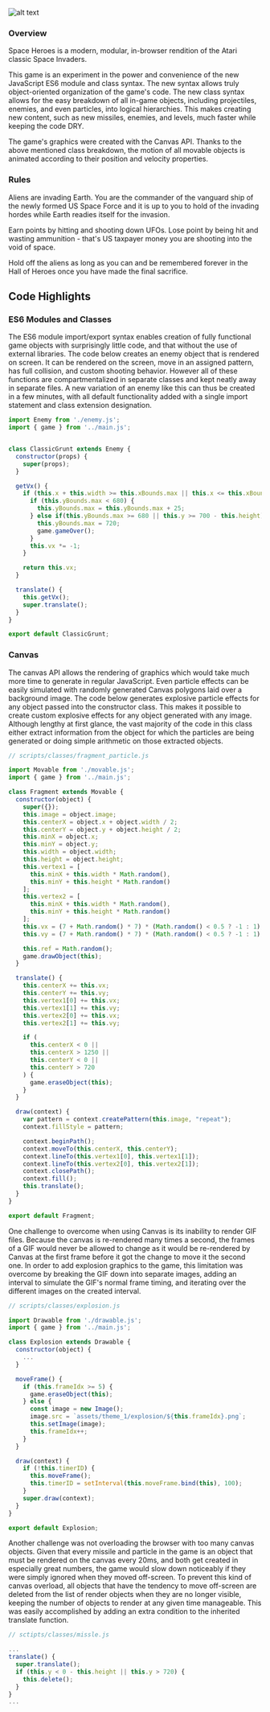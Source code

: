 ![alt text](assets/logo/logo.png "Space Heroes Logo")

### Overview

Space Heroes is a modern, modular, in-browser rendition of the Atari classic Space Invaders.

This game is an experiment in the power and convenience of the new JavaScript ES6 module and class syntax. The new syntax allows truly object-oriented organization of the game's code. The new class syntax allows for the easy breakdown of all in-game objects, including projectiles, enemies, and even particles, into logical hierarchies. This makes creating new content, such as new missiles, enemies, and levels, much faster while keeping the code DRY.

The game's graphics were created with the Canvas API. Thanks to the above mentioned class breakdown, the motion of all movable objects is animated according to their position and velocity properties.

### Rules

Aliens are invading Earth. You are the commander of the vanguard ship of the newly formed US Space Force and it is up to you to hold of the invading hordes while Earth readies itself for the invasion.

Earn points by hitting and shooting down UFOs. Lose point by being hit and wasting ammunition - that's US taxpayer money you are shooting into the void of space.

Hold off the aliens as long as you can and be remembered forever in the Hall of Heroes once you have made the final sacrifice.

## Code Highlights

### ES6 Modules and Classes

The ES6 module import/export syntax enables creation of fully functional game objects with surprisingly little code, and that without the use of external libraries. The code below creates an enemy object that is rendered on screen. It can be rendered on the screen, move in an assigned pattern, has full collision, and custom shooting behavior. However all of these functions are compartmentalized in separate classes and kept neatly away in separate files. A new variation of an enemy like this can thus be created in a few minutes, with all default functionality added with a single import statement and class extension designation.

```javascript
import Enemy from './enemy.js';
import { game } from '../main.js';


class ClassicGrunt extends Enemy {
  constructor(props) {
    super(props);
  }

  getVx() {
    if (this.x + this.width >= this.xBounds.max || this.x <= this.xBounds.min) {
      if (this.yBounds.max < 680) {
        this.yBounds.max = this.yBounds.max + 25;
      } else if(this.yBounds.max >= 680 || this.y >= 700 - this.height) {
        this.yBounds.max = 720;
        game.gameOver();
      }
      this.vx *= -1;
    }

    return this.vx;
  }

  translate() {
    this.getVx();
    super.translate();
  }
}

export default ClassicGrunt;
```

### Canvas

The canvas API allows the rendering of graphics which would take much more time to generate in regular JavaScript. Even particle effects can be easily simulated with randomly generated Canvas polygons laid over a background image. The code below generates explosive particle effects for any object passed into the constructor class. This makes it possible to create custom explosive effects for any object generated with any image. Although lengthy at first glance, the vast majority of the code in this class either extract information from the object for which the particles are being generated or doing simple arithmetic on those extracted objects.

```javascript
// scripts/classes/fragment_particle.js

import Movable from './movable.js';
import { game } from '../main.js';

class Fragment extends Movable {
  constructor(object) {
    super({});
    this.image = object.image;
    this.centerX = object.x + object.width / 2;
    this.centerY = object.y + object.height / 2;
    this.minX = object.x;
    this.minY = object.y;
    this.width = object.width;
    this.height = object.height;
    this.vertex1 = [
      this.minX + this.width * Math.random(),
      this.minY + this.height * Math.random()
    ];
    this.vertex2 = [
      this.minX + this.width * Math.random(),
      this.minY + this.height * Math.random()
    ];
    this.vx = (7 + Math.random() * 7) * (Math.random() < 0.5 ? -1 : 1);
    this.vy = (7 + Math.random() * 7) * (Math.random() < 0.5 ? -1 : 1);

    this.ref = Math.random();
    game.drawObject(this);
  }

  translate() {
    this.centerX += this.vx;
    this.centerY += this.vy;
    this.vertex1[0] += this.vx;
    this.vertex1[1] += this.vy;
    this.vertex2[0] += this.vx;
    this.vertex2[1] += this.vy;

    if (
      this.centerX < 0 ||
      this.centerX > 1250 ||
      this.centerY < 0 ||
      this.centerY > 720
    ) {
      game.eraseObject(this);
    }
  }

  draw(context) {
    var pattern = context.createPattern(this.image, "repeat");
    context.fillStyle = pattern;

    context.beginPath();
    context.moveTo(this.centerX, this.centerY);
    context.lineTo(this.vertex1[0], this.vertex1[1]);
    context.lineTo(this.vertex2[0], this.vertex2[1]);
    context.closePath();
    context.fill();
    this.translate();
  }
}

export default Fragment;
```

One challenge to overcome when using Canvas is its inability to render GIF files. Because the canvas is re-rendered many times a second, the frames of a GIF would never be allowed to change as it would be re-rendered by Canvas at the first frame before it got the change to move it the second one.
In order to add explosion graphics to the game, this limitation was overcome by breaking the GIF down into separate images, adding an interval to simulate the GIF's normal frame timing, and iterating over the different images on the created interval.

```javascript
// scripts/classes/explosion.js

import Drawable from './drawable.js';
import { game } from '../main.js';

class Explosion extends Drawable {
  constructor(object) {
    ...
  }

  moveFrame() {
    if (this.frameIdx >= 5) {
      game.eraseObject(this);
    } else {
      const image = new Image();
      image.src = `assets/theme_1/explosion/${this.frameIdx}.png`;
      this.setImage(image);
      this.frameIdx++;
    }
  }

  draw(context) {
    if (!this.timerID) {
      this.moveFrame();
      this.timerID = setInterval(this.moveFrame.bind(this), 100);
    }
    super.draw(context);
  }
}

export default Explosion;
```

Another challenge was not overloading the browser with too many canvas objects. Given that every missile and particle in the game is an object that must be rendered on the canvas every 20ms, and both get created in especially great numbers, the game would slow down noticeably if they were simply ignored when they moved off-screen. To prevent this kind of canvas overload, all objects that have the tendency to move off-screen are deleted from the list of render objects when they are no longer visible, keeping the number of objects to render at any given time manageable. This was easily accomplished by adding an extra condition to the inherited translate function.

```javascript
// sctipts/classes/missle.js

...
translate() {
  super.translate();
  if (this.y < 0 - this.height || this.y > 720) {
    this.delete();
  }
}
...
```
